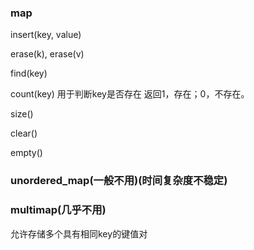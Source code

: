 ### map

insert(key, value)

erase(k),  erase(v)

find(key)

count(key)  用于判断key是否存在   返回1，存在；0，不存在。

size()

clear()

empty()





### unordered_map(一般不用)(时间复杂度不稳定)





### multimap(几乎不用)

允许存储多个具有相同key的键值对
